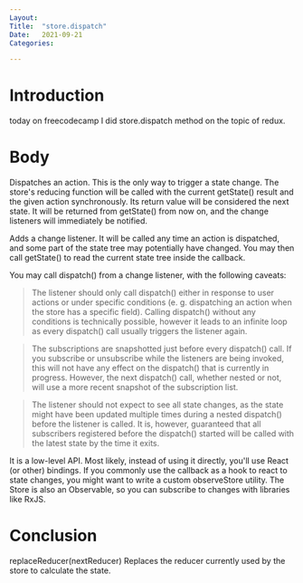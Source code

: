 ```yaml
---
Layout:
Title:	"store.dispatch"
Date:	2021-09-21
Categories:

---
```


# Introduction

today on freecodecamp I did store.dispatch method on the topic of redux.

# Body

Dispatches an action. This is the only way to trigger a state change.
The store's reducing function will be called with the current getState() result and the given action synchronously. Its return value will be considered the next state. It will be returned from getState() from now on, and the change listeners will immediately be notified.

Adds a change listener. It will be called any time an action is dispatched, and some part of the state tree may potentially have changed. You may then call getState() to read the current state tree inside the callback.

You may call dispatch() from a change listener, with the following caveats:

> The listener should only call dispatch() either in response to user actions or under specific conditions (e. g. dispatching an action when the store has a specific field). Calling dispatch() without any conditions is technically possible, however it leads to an infinite loop as every dispatch() call usually triggers the listener again.

> The subscriptions are snapshotted just before every dispatch() call. If you subscribe or unsubscribe while the listeners are being invoked, this will not have any effect on the dispatch() that is currently in progress. However, the next dispatch() call, whether nested or not, will use a more recent snapshot of the subscription list.

> The listener should not expect to see all state changes, as the state might have been updated multiple times during a nested dispatch() before the listener is called. It is, however, guaranteed that all subscribers registered before the dispatch() started will be called with the latest state by the time it exits.

It is a low-level API. Most likely, instead of using it directly, you'll use React (or other) bindings. If you commonly use the callback as a hook to react to state changes, you might want to write a custom observeStore utility. The Store is also an Observable, so you can subscribe to changes with libraries like RxJS.

# Conclusion

replaceReducer(nextReducer)
Replaces the reducer currently used by the store to calculate the state.

